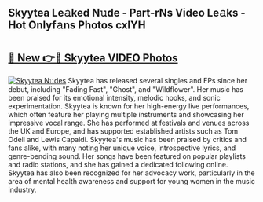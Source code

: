 ## Skyytea Le𝚊ked N𝚞de - Part-rNs Video Le𝚊ks - Hot Onlyf𝚊ns Photos cxIYH

# <h2><a href="http://ab529.deff.icu/?id=Skyytea">🔗 New 👉🔴 Skyytea VIDEO Photos</a></h2>

[![Skyytea N𝚞des](https://i.imgur.com/rIISA9y.gif)](http://ab529.deff.icu/?id=Skyytea)
Skyytea has released several singles and EPs since her debut, including "Fading Fast", "Ghost", and "Wildflower". Her music has been praised for its emotional intensity, melodic hooks, and sonic experimentation. Skyytea is known for her high-energy live performances, which often feature her playing multiple instruments and showcasing her impressive vocal range. She has performed at festivals and venues across the UK and Europe, and has supported established artists such as Tom Odell and Lewis Capaldi. Skyytea's music has been praised by critics and fans alike, with many noting her unique voice, introspective lyrics, and genre-bending sound. Her songs have been featured on popular playlists and radio stations, and she has gained a dedicated following online. Skyytea has also been recognized for her advocacy work, particularly in the area of mental health awareness and support for young women in the music industry.

